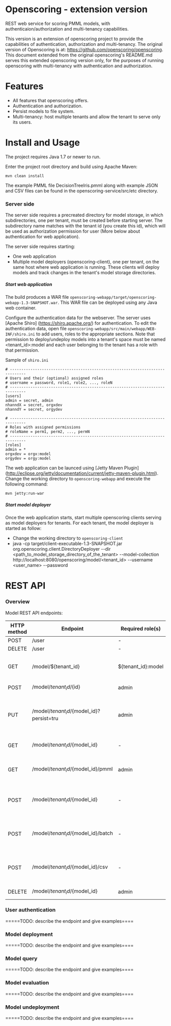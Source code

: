 Openscoring - extension version
=============

REST web service for scoring PMML models, with authenticaion/authorization and multi-tenancy capabilities.

This version is an extension of openscoring project to provide the capabilities of authentication, authorization and multi-tenancy.
The original version of Openscoring is at: https://github.com/openscoring/openscoring. This document extended from the original openscoring's README.md serves this extended openscoring version only, for the purposes of running openscoring with multi-tenancy with authentication and authorization.


# Features #
* All features that openscoring offers.
* Authentication and authorization.
* Persist models to file system.
* Multi-tenancy: host multiple tenants and allow the tenant to serve only its users.

# Install and Usage #
The project requires Java 1.7 or newer to run.

Enter the project root directory and build using Apache Maven:
```
mvn clean install
```
The example PMML file DecisionTreeIris.pmml along with example JSON and CSV files can be found in the openscoring-service/src/etc directory.

### Server side
The server side requires a precreated directory for model storage, in which subdirectories, one per tenant, must be created before starting server. The subdirectory name matches with the tenant id (you create this id), which will be used as authorization permission for user (More below about authentication for web application).

The server side requires starting:
* One web application
* Multiple model deployers (openscoring-client), one per tenant, on the same host where web application is running. These clients will deploy models and track changes in the tenant's model storage directories.

##### Start web application
The build produces a WAR file `openscoring-webapp/target/openscoring-webapp-1.3-SNAPSHOT.war`. This WAR file can be deployed using any Java web container.

Configure the authentication data for the webserver. The server uses [Apache Shiro] (https://shiro.apache.org/) for authentication. To edit the authentication data, open file `openscoring-webapp/src/main/webapp/WEB-INF/shiro.ini` to add users, roles to the appropriate sections. Note that permission to deploy/undeploy models into a tenant's space must be named <tenant_id>:model and each user belonging to the tenant has a role with that permission.

Sample of `shiro.ini`
```
# -----------------------------------------------------------------------------
# Users and their (optional) assigned roles
# username = password, role1, role2, ..., roleN
# -----------------------------------------------------------------------------
[users]
admin = secret, admin
nhanndX = secret, orgxdev
nhanndY = secret, orgydev

# -----------------------------------------------------------------------------
# Roles with assigned permissions
# roleName = perm1, perm2, ..., permN
# -----------------------------------------------------------------------------
[roles]
admin = *
orgxdev = orgx:model
orgydev = orgy:model
```

The web application can be launced using [Jetty Maven Plugin] (http://eclipse.org/jetty/documentation/current/jetty-maven-plugin.html). Change the working directory to `openscoring-webapp` and execute the following command:
```
mvn jetty:run-war
```

##### Start model deployer
Once the web application starts, start multiple openscoring clients serving as model deployers for tenants. For each tenant, the model deployer is started as follow:
* Change the working directory to `openscoring-client`
* java -cp target/client-executable-1.3-SNAPSHOT.jar org.openscoring.client.DirectoryDeployer --dir <path_to_model_storage_directory_of_the_tenant> --model-collection http://localhost:8080/openscoring/model/<tenant_id> --username <user_name> --password <password>


# REST API #

### Overview

Model REST API endpoints:

| HTTP method | Endpoint | Required role(s) | Description |
| ----------- | -------- | ---------------- | ----------- |
| POST | /user | - | User login |
| DELETE | /user | - | User logout |
| GET | /model/${tenant_id} | ${tenant_id}:model | Get the summaries of all models |
| POST | /model/${tenant_id}/${id} | admin | Deploy a model |
| PUT | /model/${tenant_id}/${model_id}?persist=tru | admin | Deploy a model and persist to tenant's model storage|
| GET | /model/${tenant_id}/${model_id} | - | Get the summary of a model |
| GET | /model/${tenant_id}/${model_id}/pmml | admin | Download a model as a PMML document |
| POST | /model/${tenant_id}/${model_id} | - | Evaluate data in "single prediction" mode |
| POST | /model/${tenant_id}/${model_id}/batch | - | Evaluate data in "batch prediction" mode |
| POST | /model/${tenant_id}/${model_id}/csv | - | Evaluate data in "CSV prediction" mode |
| DELETE | /model/${tenant_id}/${model_id} | admin | Undeploy a model |


### User authentication
=====TODO: describe the endpoint and give examples====

### Model deployment
=====TODO: describe the endpoint and give examples====

### Model query
=====TODO: describe the endpoint and give examples====

### Model evaluation
=====TODO: describe the endpoint and give examples====

### Model undeployment
=====TODO: describe the endpoint and give examples====